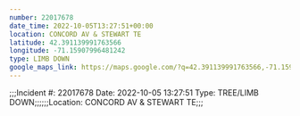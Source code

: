 ```yaml
---
number: 22017678
date_time: 2022-10-05T13:27:51+00:00
location: CONCORD AV & STEWART TE
latitude: 42.391139991763566
longitude: -71.15907996481242
type: LIMB DOWN
google_maps_link: https://maps.google.com/?q=42.391139991763566,-71.15907996481242
---
```


;;;Incident #: 22017678  Date: 2022-10-05 13:27:51  Type: TREE/LIMB DOWN;;;;;;Location: CONCORD AV & STEWART TE;;;
